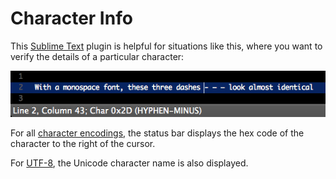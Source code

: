 # Character Info

This [Sublime Text](http://www.sublimetext.com/) plugin is helpful for situations like this,
where you want to verify the details of a particular character:

![With a monospace font, these three dashes - – — look almost identical](screenshots.gif)

For all [character encodings](http://en.wikipedia.org/wiki/Character_encoding),
the status bar displays the hex code of the character to the right of the cursor.

For [UTF-8](http://en.wikipedia.org/wiki/UTF-8), the Unicode character name is also displayed.
